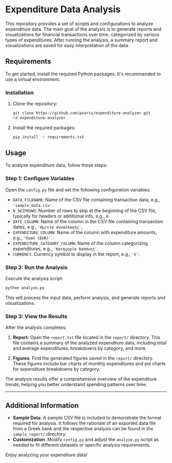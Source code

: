 
# Expenditure Data Analysis

This repository provides a set of scripts and configurations to analyze expenditure data. The main goal of the analysis is to generate reports and visualizations for financial transactions over time, categorized by various types of expenditures. After running the analysis, a summary report and visualizations are saved for easy interpretation of the data.

## Requirements

To get started, install the required Python packages. It's recommended to use a virtual environment.

### Installation

1. Clone the repository:
   ```bash
   git clone https://github.com/pxaris/expenditure-analyzer.git
   cd expenditure-analyzer
   ```

2. Install the required packages:
   ```bash
   pip install -r requirements.txt
   ```

## Usage

To analyze expenditure data, follow these steps:

### Step 1: Configure Variables

Open the `config.py` file and set the following configuration variables:

- `DATA_FILENAME`: Name of the CSV file containing transaction data, e.g., `'sample_data.csv'`.
- `N_SKIPROWS`: Number of rows to skip at the beginning of the CSV file, typically for headers or additional info, e.g., `6`.
- `DATE_COLUMN`: Name of the column in the CSV file containing transaction dates, e.g., `'Ημ/νία συναλλαγής'`.
- `EXPENDITURE_COLUMN`: Name of the column with expenditure amounts, e.g., `'Ποσό (EUR)'`.
- `EXPENDITURE_CATEGORY_COLUMN`: Name of the column categorizing expenditures, e.g., `'Κατηγορία δαπάνης'`.
- `CURRENCY`: Currency symbol to display in the report, e.g., `'€'`.

### Step 2: Run the Analysis

Execute the analysis script:

```bash
python analyze.py
```

This will process the input data, perform analysis, and generate reports and visualizations.

### Step 3: View the Results

After the analysis completes:

1. **Report**: Open the `report.txt` file located in the `report/` directory. This file contains a summary of the analyzed expenditure data, including total and average expenditures, breakdowns by category, and more.
   
2. **Figures**: Find the generated figures saved in the `report/` directory. These figures include bar charts of monthly expenditures and pie charts for expenditure breakdowns by category.

The analysis results offer a comprehensive overview of the expenditure trends, helping you better understand spending patterns over time.

---

## Additional Information

- **Sample Data**: A sample CSV file is included to demonstrate the format required for analysis. It follows the rationale of an exported data file from a Greek bank and the respective analysis can be found in the `sample_report/` directory.
- **Customization**: Modify `config.py` and adjust the `analyze.py` script as needed to fit different datasets or specific analysis requirements.

Enjoy analyzing your expenditure data!
